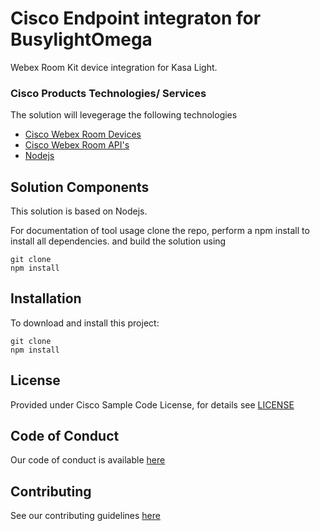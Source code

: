 # Cisco Endpoint integraton for BusylightOmega

Webex Room Kit device integration for Kasa Light.

### Cisco Products Technologies/ Services
The solution will levegerage the following technologies
* [Cisco Webex Room Devices](https://www.cisco.com/c/en/us/products/collaboration-endpoints/webex-room-series/index.html)
* [Cisco Webex Room API's](https://www.cisco.com/c/dam/en/us/td/docs/telepresence/endpoint/ce96/collaboration-endpoint-software-api-reference-guide-ce96.pdf)
* [Nodejs](https://nodejs.org/en/)

## Solution Components

This solution is based on Nodejs.

For documentation of tool usage clone the repo, perform a npm install to install all dependencies. and build the solution using
    
    git clone 
    npm install


## Installation

To download and install this project:

    git clone 
    npm install
    
## License

Provided under Cisco Sample Code License, for details see [LICENSE](./LICENSE.md)

## Code of Conduct

Our code of conduct is available [here](./CODE_OF_CONDUCT.md)

## Contributing

See our contributing guidelines [here](./CONTRIBUTING.md)